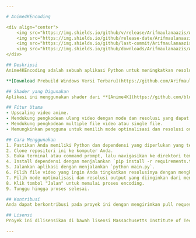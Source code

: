 ```yaml
---

# Anime4KEncoding

<div align="center">
    <img src="https://img.shields.io/github/v/release/Arifmaulanaazis/Anime4KEncoding" alt="GitHub release version">
    <img src="https://img.shields.io/github/release-date/Arifmaulanaazis/Anime4KEncoding" alt="GitHub Release Date">
    <img src="https://img.shields.io/github/last-commit/Arifmaulanaazis/Anime4KEncoding" alt="GitHub last commit">
    <img src="https://img.shields.io/github/downloads/Arifmaulanaazis/Anime4KEncoding/total" alt="GitHub Download count">
</div>

## Deskripsi
Anime4KEncoding adalah sebuah aplikasi Python untuk meningkatkan resolusi video anime dan kemudian mengkodeknya kembali. Aplikasi ini memungkinkan pengguna untuk mengatur mode optimalisasi dan resolusi output.

**[Download Prebuild Windows Versi Terbaru](https://github.com/Arifmaulanaazis/Anime4KEncoding/releases)**

## Shader yang Digunakan
Aplikasi ini menggunakan shader dari **[Anime4K](https://github.com/bloc97/Anime4K)** yang dikembangkan oleh **block97**. Anime4K adalah teknik upscaling yang dirancang khusus untuk anime, yang memanfaatkan shader untuk meningkatkan detail visual dan kejelasan tanpa mengorbankan performa. Shader dari Anime4K memberikan kualitas tinggi dalam proses upscaling dengan tetap mempertahankan estetika asli dari konten anime.

## Fitur Utama
- Upscaling video anime.
- Mendukung pengkodean ulang video dengan mode dan resolusi yang dapat disesuaikan.
- Mendukung pengkodean multiple file video atau single file.
- Memungkinkan pengguna untuk memilih mode optimalisasi dan resolusi output.

## Cara Menggunakan
1. Pastikan Anda memiliki Python dan dependensi yang diperlukan yang tercantum di file `requirements.txt`.
2. Clone repositori ini ke komputer Anda.
3. Buka terminal atau command prompt, lalu navigasikan ke direktori tempat Anda menyimpan repositori.
4. Install dependensi dengan menjalankan `pip install -r requirements.txt`.
5. Jalankan aplikasi dengan menjalankan `python main.py`.
6. Pilih file video yang ingin Anda tingkatkan resolusinya dengan mengklik tombol "Input" dan pilih folder untuk menyimpan video yang ditingkatkan dengan mengklik tombol "Output".
7. Pilih mode optimalisasi dan resolusi output yang diinginkan dari menu dropdown.
8. Klik tombol "Jalan" untuk memulai proses encoding.
9. Tunggu hingga proses selesai.

## Kontribusi
Anda dapat berkontribusi pada proyek ini dengan mengirimkan pull request melalui GitHub.

## Lisensi
Proyek ini dilisensikan di bawah lisensi Massachusetts Institute of Technology (MIT). Lihat [LICENSE](LICENSE) untuk informasi lebih lanjut.

---
```

